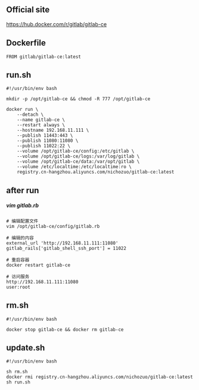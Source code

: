 ## Official site
https://hub.docker.com/r/gitlab/gitlab-ce

## Dockerfile
```
FROM gitlab/gitlab-ce:latest
```

## run.sh
```
#!/usr/bin/env bash

mkdir -p /opt/gitlab-ce && chmod -R 777 /opt/gitlab-ce

docker run \
    --detach \
    --name gitlab-ce \
    --restart always \
    --hostname 192.168.11.111 \
    --publish 11443:443 \
    --publish 11080:11080 \
    --publish 11022:22 \
    --volume /opt/gitlab-ce/config:/etc/gitlab \
    --volume /opt/gitlab-ce/logs:/var/log/gitlab \
    --volume /opt/gitlab-ce/data:/var/opt/gitlab \
    --volume /etc/localtime:/etc/localtime:ro \
    registry.cn-hangzhou.aliyuncs.com/nichozuo/gitlab-ce:latest
```

## after run
##### vim gitlab.rb
```
# 编辑配置文件
vim /opt/gitlab-ce/config/gitlab.rb

# 编辑的内容
external_url 'http://192.168.11.111:11080'
gitlab_rails['gitlab_shell_ssh_port'] = 11022

# 重启容器
docker restart gitlab-ce

# 访问服务
http://192.168.11.111:11080
user:root
```

## rm.sh
```
#!/usr/bin/env bash

docker stop gitlab-ce && docker rm gitlab-ce
```

## update.sh
```
#!/usr/bin/env bash

sh rm.sh
docker rmi registry.cn-hangzhou.aliyuncs.com/nichozuo/gitlab-ce:latest
sh run.sh
```